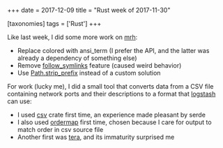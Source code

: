 +++
date = 2017-12-09
title = "Rust week of 2017-11-30"

[taxonomies]
tags = ['Rust']
+++

Like last week, I did some more work on [mrh][]:

-   Replace colored with ansi\_term (I prefer the API, and the latter
    was already a dependency of something else)
-   Remove [follow\_symlinks] feature (caused weird behavior)
-   Use [Path.strip\_prefix] instead of a custom solution

For work (lucky me), I did a small tool that converts data from a CSV
file containing network ports and their descriptions to a format that
[logstash] can use:

-   I used [csv] crate first time, an experience made pleasant by serde
-   I also used [ordermap] first time, chosen because I care for output
    to match order in csv source file
-   Another first was [tera], and its immaturity surprised me

  [mrh]: https://crates.io/crates/mrh
  [follow\_symlinks]: https://docs.rs/walkdir/2.0.1/walkdir/struct.WalkDir.html#method.follow_links
  [Path.strip\_prefix]: https://doc.rust-lang.org/std/path/struct.Path.html#method.strip_prefix
  [logstash]: https://www.elastic.co/products/logstash
  [csv]: https://crates.io/crates/ordermap
  [ordermap]: https://crates.io/crates/csv
  [tera]: https://crates.io/crates/tera
